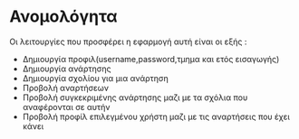 # Ανομολόγητα

Οι λειτουργίες που προσφέρει η εφαρμογή αυτή είναι οι εξής :

- Δημιουργία προφιλ(username,password,τμημα και ετός εισαγωγής)
- Δημιουργία ανάρτησης
- Δημιουργία σχολίου για μια ανάρτηση
- Προβολή αναρτήσεων
- Προβολή συγκεκριμένης ανάρτησης μαζι με τα σχόλια που αναφέρονται σε αυτήν
- Προβολή προφίλ επιλεγμένου χρήστη μαζι με τις αναρτήσεις που έχει κάνει
